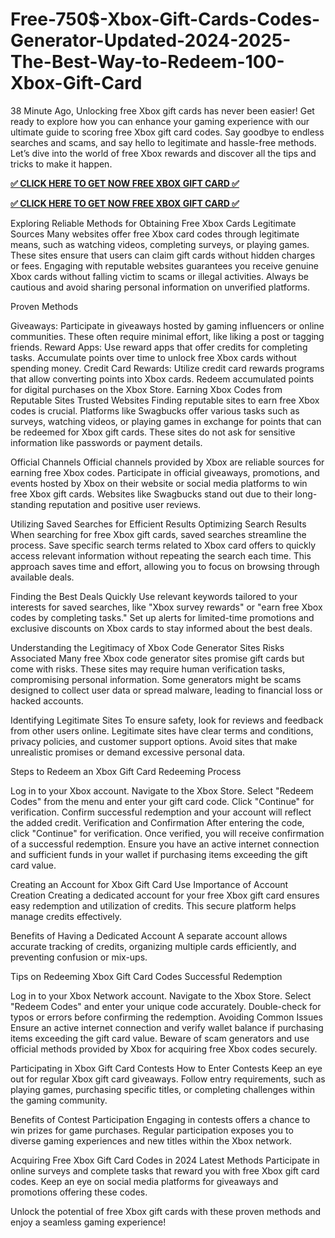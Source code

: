 # Free-750$-Xbox-Gift-Cards-Codes-Generator-Updated-2024-2025-The-Best-Way-to-Redeem-100-Xbox-Gift-Card

38 Minute Ago, Unlocking free Xbox gift cards has never been easier! Get ready to explore how you can enhance your gaming experience with our ultimate guide to scoring free Xbox gift card codes. Say goodbye to endless searches and scams, and say hello to legitimate and hassle-free methods. Let’s dive into the world of free Xbox rewards and discover all the tips and tricks to make it happen.

**[✅ CLICK HERE TO GET NOW FREE XBOX GIFT CARD ✅](https://cutt.ly/veHCrXB2)**

**[✅ CLICK HERE TO GET NOW FREE XBOX GIFT CARD ✅](https://cutt.ly/veHCrXB2)**

Exploring Reliable Methods for Obtaining Free Xbox Cards
Legitimate Sources
Many websites offer free Xbox card codes through legitimate means, such as watching videos, completing surveys, or playing games. These sites ensure that users can claim gift cards without hidden charges or fees. Engaging with reputable websites guarantees you receive genuine Xbox cards without falling victim to scams or illegal activities. Always be cautious and avoid sharing personal information on unverified platforms.

Proven Methods

Giveaways: Participate in giveaways hosted by gaming influencers or online communities. These often require minimal effort, like liking a post or tagging friends.
Reward Apps: Use reward apps that offer credits for completing tasks. Accumulate points over time to unlock free Xbox cards without spending money.
Credit Card Rewards: Utilize credit card rewards programs that allow converting points into Xbox cards. Redeem accumulated points for digital purchases on the Xbox Store.
Earning Xbox Codes from Reputable Sites
Trusted Websites
Finding reputable sites to earn free Xbox codes is crucial. Platforms like Swagbucks offer various tasks such as surveys, watching videos, or playing games in exchange for points that can be redeemed for Xbox gift cards. These sites do not ask for sensitive information like passwords or payment details.

Official Channels
Official channels provided by Xbox are reliable sources for earning free Xbox codes. Participate in official giveaways, promotions, and events hosted by Xbox on their website or social media platforms to win free Xbox gift cards. Websites like Swagbucks stand out due to their long-standing reputation and positive user reviews.

Utilizing Saved Searches for Efficient Results
Optimizing Search Results
When searching for free Xbox gift cards, saved searches streamline the process. Save specific search terms related to Xbox card offers to quickly access relevant information without repeating the search each time. This approach saves time and effort, allowing you to focus on browsing through available deals.

Finding the Best Deals Quickly
Use relevant keywords tailored to your interests for saved searches, like "Xbox survey rewards" or "earn free Xbox codes by completing tasks." Set up alerts for limited-time promotions and exclusive discounts on Xbox cards to stay informed about the best deals.

Understanding the Legitimacy of Xbox Code Generator Sites
Risks Associated
Many free Xbox code generator sites promise gift cards but come with risks. These sites may require human verification tasks, compromising personal information. Some generators might be scams designed to collect user data or spread malware, leading to financial loss or hacked accounts.

Identifying Legitimate Sites
To ensure safety, look for reviews and feedback from other users online. Legitimate sites have clear terms and conditions, privacy policies, and customer support options. Avoid sites that make unrealistic promises or demand excessive personal data.

Steps to Redeem an Xbox Gift Card
Redeeming Process

Log in to your Xbox account.
Navigate to the Xbox Store.
Select "Redeem Codes" from the menu and enter your gift card code.
Click "Continue" for verification.
Confirm successful redemption and your account will reflect the added credit.
Verification and Confirmation
After entering the code, click "Continue" for verification. Once verified, you will receive confirmation of a successful redemption. Ensure you have an active internet connection and sufficient funds in your wallet if purchasing items exceeding the gift card value.

Creating an Account for Xbox Gift Card Use
Importance of Account Creation
Creating a dedicated account for your free Xbox gift card ensures easy redemption and utilization of credits. This secure platform helps manage credits effectively.

Benefits of Having a Dedicated Account
A separate account allows accurate tracking of credits, organizing multiple cards efficiently, and preventing confusion or mix-ups.

Tips on Redeeming Xbox Gift Card Codes
Successful Redemption

Log in to your Xbox Network account.
Navigate to the Xbox Store.
Select "Redeem Codes" and enter your unique code accurately.
Double-check for typos or errors before confirming the redemption.
Avoiding Common Issues
Ensure an active internet connection and verify wallet balance if purchasing items exceeding the gift card value. Beware of scam generators and use official methods provided by Xbox for acquiring free Xbox codes securely.

Participating in Xbox Gift Card Contests
How to Enter Contests
Keep an eye out for regular Xbox gift card giveaways. Follow entry requirements, such as playing games, purchasing specific titles, or completing challenges within the gaming community.

Benefits of Contest Participation
Engaging in contests offers a chance to win prizes for game purchases. Regular participation exposes you to diverse gaming experiences and new titles within the Xbox network.

Acquiring Free Xbox Gift Card Codes in 2024
Latest Methods
Participate in online surveys and complete tasks that reward you with free Xbox gift card codes. Keep an eye on social media platforms for giveaways and promotions offering these codes.

Unlock the potential of free Xbox gift cards with these proven methods and enjoy a seamless gaming experience!


